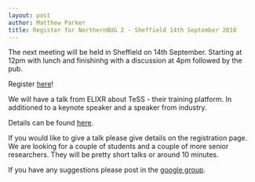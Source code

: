 ```yaml
---
layout: post
author: Matthew Parker
title: Register for NorthernBUG 2 - Sheffield 14th September 2018
---
```


The next meeting will be held in Sheffield on 14th September. Starting at 
12pm with lunch and finishinhg with a discussion at 4pm followed by the pub. 

Register [here](/meeting_registration)!

We will have a talk from ELIXR about TeSS - their training platform. In additioned to
a keynote speaker and a speaker from industry.

Details can be found [here](/northernbug2).

If you would like to give a talk please give details on the registration page. We are looking for a couple of students
and a couple of more senior researchers. They will be pretty short talks or around 10 minutes. 

If you have any suggestions please post in the [google group](https://groups.google.com/forum/#!forum/northern-bug).

